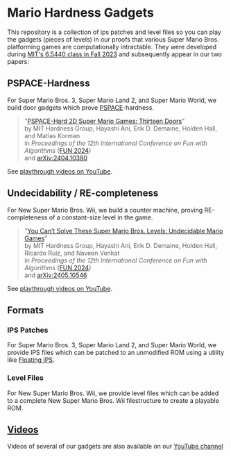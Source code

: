 # Mario Hardness Gadgets

This repository is a collection of ips patches and level files
so you can play the gadgets (pieces of levels) in our proofs that
various Super Mario Bros. platforming games are computationally intractable.
They were developed during
[MIT's 6.5440 class in Fall 2023](https://courses.csail.mit.edu/6.5440/fall23/)
and subsequently appear in our two papers:

## PSPACE-Hardness

For Super Mario Bros. 3, Super Mario Land 2, and Super Mario World,
we build door gadgets which prove
[PSPACE](https://en.wikipedia.org/wiki/PSPACE)-hardness.

> "[PSPACE-Hard 2D Super Mario Games: Thirteen Doors](https://arxiv.org/abs/2404.10380)"\
> by MIT Hardness Group, Hayashi Ani, Erik D. Demaine, Holden Hall, and Matias Korman\
> in *Proceedings of the 12th International Conference on Fun with Algorithms* ([FUN 2024](https://sites.google.com/unipi.it/fun2024))\
> and [arXiv:2404.10380](https://arxiv.org/abs/2404.10380)

See [playthrough videos on YouTube](https://www.youtube.com/watch?v=hVFrf7LDVVM&list=PLCZQ5yzonfsaxrs9jZ41pgMvK4nRHSTXh).

## Undecidability / RE-completeness

For New Super Mario Bros. Wii, we build a counter machine,
proving RE-completeness of a constant-size level in the game.

> "[You Can’t Solve These Super Mario Bros. Levels: Undecidable Mario Games](https://arxiv.org/abs/2405.10546)"\
> by MIT Hardness Group, Hayashi Ani, Erik D. Demaine, Holden Hall, Ricardo Ruiz, and Naveen Venkat\
> in *Proceedings of the 12th International Conference on Fun with Algorithms* ([FUN 2024](https://sites.google.com/unipi.it/fun2024))\
> and [arXiv:2405.10546](https://arxiv.org/abs/2405.10546)

See [playthrough videos on YouTube](https://www.youtube.com/watch?v=Lh_fVDGeck4&list=PLCZQ5yzonfsakI_-C1yQnPTDhneZ6OZ2f).

## Formats

### IPS Patches

For Super Mario Bros. 3, Super Mario Land 2, and Super Mario World, we provide IPS files which can be patched to an unmodified ROM using a utility like [Floating IPS](https://www.romhacking.net/utilities/1040/).

### Level Files

For New Super Mario Bros. Wii,
we provide level files which can be added to a complete New Super Mario Bros. Wii filestructure to create a playable ROM.

## [Videos](https://www.youtube.com/@MIT-65440/playlists)

Videos of several of our gadgets are also available on our [YouTube channel](https://www.youtube.com/@MIT-65440/playlists)
